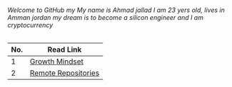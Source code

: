 ###### Welcome to GitHub my My name is Ahmad jallad I am 23 yers old, lives in Amman jordan my dream is to become a silicon engineer and I am cryptocurrency

|No. | Read Link|
|----|----------|
1 | [Growth Mindset](https://ahmadjlallad.github.io/reading-notes/growth%20mindset)
2 | [Remote Repositories](https://ahmadjlallad.github.io/reading-notes/Read:02%20-Revisions%20and%20the%20Cloud)

